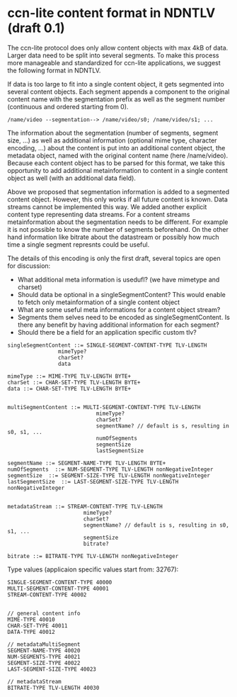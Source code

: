 
# ccn-lite content format in NDNTLV (draft 0.1)

The ccn-lite protocol does only allow content objects with max 4kB of data. Larger data need to be split into several segments. To make this process more manageable and standardized for ccn-lite applications, we suggest the following format in NDNTLV.

If data is too large to fit into a single content object, it gets segmented into several content objects. Each segment appends a component to the original content name with the segmentation prefix as well as the segment number (continuous and ordered starting from 0).

    /name/video --segmentation--> /name/video/s0; /name/video/s1; ...

The information about the segmentation (number of segments, segment size, ...) as well as additional information (optional mime type, character encoding, ...) about the content is put into an additional content object, the metadata object, named with the original content name (here /name/video). Because each content object has to be parsed for this format, we take this opportunity to add additional metainformation to content in a single content object as well (with an additional data field).

Above we proposed that segmentation information is added to a segmented content object. However, this only works if all future content is known. Data streams cannot be implemented this way. We added another explicit content type representing data streams. For a content streams metainformation about the segmentation needs to be different. For example it is not possible to know the number of segments beforehand. On the other hand information like bitrate about the datastream or possibly how much time a single segment represnts could be useful.

The details of this encoding is only the first draft, several topics are open for discussion:
- What additional meta information is usedufl? (we have mimetype and charset)
- Should data be optional in a singleSegmentContent? This would enable to fetch only metainformation of a single content object
- What are some useful meta informations for a content object stream?
- Segments them selves need to be encoded as singleSegmentContent. Is there any benefit by having additional information for each segment?
- Should there be a field for an application specific custom tlv?

```
singleSegmentContent ::= SINGLE-SEGMENT-CONTENT-TYPE TLV-LENGTH
                mimeType?
                charSet?
                data

mimeType ::= MIME-TYPE TLV-LENGTH BYTE+
charSet ::= CHAR-SET-TYPE TLV-LENGTH BYTE+
data ::= CHAR-SET-TYPE TLV-LENGTH BYTE+


multiSegmentContent ::= MULTI-SEGMENT-CONTENT-TYPE TLV-LENGTH
                            mimeType?
                            charSet?
                            segmentName? // default is s, resulting in s0, s1, ...
                            numOfSegments
                            segmentSize
                            lastSegmentSize

segmentName ::= SEGMENT-NAME-TYPE TLV-LENGTH BYTE+
numOfSegments  ::= NUM-SEGMENT-TYPE TLV-LENGTH nonNegativeInteger
segmentSize  ::= SEGMENT-SIZE-TYPE TLV-LENGTH nonNegativeInteger
lastSegmentSize  ::= LAST-SEGMENT-SIZE-TYPE TLV-LENGTH nonNegativeInteger


metadataStream ::= STREAM-CONTENT-TYPE TLV-LENGTH
                        mimeType?
                        charSet?
                        segmentName? // default is s, resulting in s0, s1, ...
                        segmentSize
                        bitrate?

bitrate ::= BITRATE-TYPE TLV-LENGTH nonNegativeInteger
```


Type values (applicaion specific values start from: 32767):

```
SINGLE-SEGMENT-CONTENT-TYPE 40000
MULTI-SEGMENT-CONTENT-TYPE 40001
STREAM-CONTENT-TYPE 40002


// general content info
MIME-TYPE 40010
CHAR-SET-TYPE 40011
DATA-TYPE 40012

// metadataMultiSegment
SEGMENT-NAME-TYPE 40020
NUM-SEGMENTS-TYPE 40021
SEGMENT-SIZE-TYPE 40022
LAST-SEGMENT-SIZE-TYPE 40023

// metadataStream
BITRATE-TYPE TLV-LENGTH 40030
```


